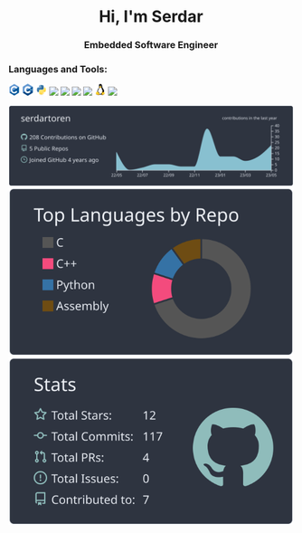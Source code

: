 <h1 align="center">Hi, I'm Serdar</h1>
<h3 align="center">Embedded Software Engineer</h3>


<h3 align="left">Languages and Tools:</h3>
<p align="left"> 
<img src="https://raw.githubusercontent.com/devicons/devicon/master/icons/c/c-original.svg" width="4%"/> 
</a> 
<img src="https://raw.githubusercontent.com/devicons/devicon/master/icons/cplusplus/cplusplus-original.svg"  width="4%"/> 
</a>
<img src="https://raw.githubusercontent.com/devicons/devicon/master/icons/python/python-original.svg"  width="4%"/> 
</a>
<img src="https://user-images.githubusercontent.com/42543700/236893385-d446d638-20e3-4fe6-a61b-14a08a8b17b1.png"  width="4%"/> 
</a>
<img src="https://user-images.githubusercontent.com/42543700/236884904-88878c8d-b5c5-42c2-ac98-11215b222bc1.svg"  width="4%"/> 
</a>
<img src="https://user-images.githubusercontent.com/42543700/236885082-98f0470b-4789-416f-b5b5-c4b5353dbcfd.svg"  width="5.5%"/> 
</a>
<img src="https://user-images.githubusercontent.com/42543700/236892171-5fc334b3-816e-48fa-97e0-191a10559f3a.png"  width="6%"/> 
</a>
<img src="https://raw.githubusercontent.com/devicons/devicon/master/icons/linux/linux-original.svg"  width="4%"/> 
</a>
<img src="https://upload.wikimedia.org/wikipedia/commons/3/3e/FreeRTOS_logo_2005.svg"  width="8.5%"/> 
</a>
</a> </p>


[![](https://raw.githubusercontent.com/serdartoren/CARD_TEST/master/profile-summary-card-output/nord_dark/0-profile-details.svg)](https://github.com/vn7n24fzkq/github-profile-summary-cards)
[![](https://raw.githubusercontent.com/serdartoren/CARD_TEST/master/profile-summary-card-output/nord_dark/1-repos-per-language.svg)](https://github.com/vn7n24fzkq/github-profile-summary-cards)
[![](https://raw.githubusercontent.com/serdartoren/CARD_TEST/master/profile-summary-card-output/nord_dark/3-stats.svg)](https://github.com/vn7n24fzkq/github-profile-summary-cards)
